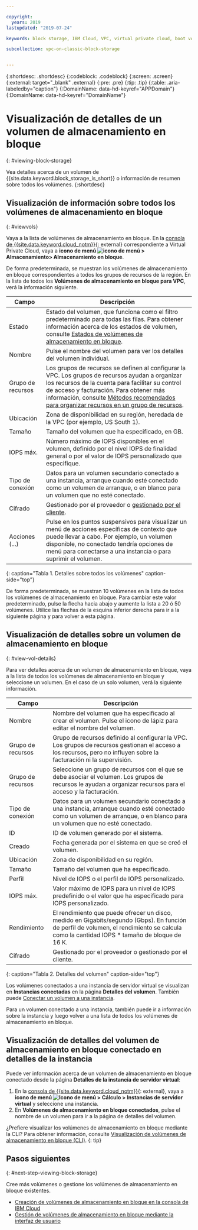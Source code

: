 ```yaml
---

copyright:
  years: 2019
lastupdated: "2019-07-24"

keywords: block storage, IBM Cloud, VPC, virtual private cloud, boot volume, data volume, volume, data storage, virtual server instance, instance

subcollection: vpc-on-classic-block-storage


---
```


{:shortdesc: .shortdesc}
{:codeblock: .codeblock}
{:screen: .screen}
{:external: target="_blank" .external}
{:pre: .pre}
{:tip: .tip}
{:table: .aria-labeledby="caption"}
{:DomainName: data-hd-keyref="APPDomain"}
{:DomainName: data-hd-keyref="DomainName"}

# Visualización de detalles de un volumen de almacenamiento en bloque
{: #viewing-block-storage}

Vea detalles acerca de un volumen de {{site.data.keyword.block_storage_is_short}} o información de resumen sobre todos los volúmenes.
{:shortdesc}

## Visualización de información sobre todos los volúmenes de almacenamiento en bloque
{: #viewvols}

Vaya a la lista de volúmenes de almacenamiento en bloque. En la [consola de {{site.data.keyword.cloud_notm}}](https://{DomainName}/vpc){: external} correspondiente a Virtual Private Cloud, vaya a **icono de menú ![icono de menú](../../icons/icon_hamburger.svg) > Almacenamiento> Almacenamiento en bloque**.

De forma predeterminada, se muestran los volúmenes de almacenamiento en bloque correspondientes a todos los grupos de recursos de la región.  En la lista de todos los **Volúmenes de almacenamiento en bloque para VPC**, verá la información siguiente.

| Campo | Descripción |
|-------|-------------|
| Estado | Estado del volumen, que funciona como el filtro predeterminado para todas las filas. Para obtener información acerca de los estados de volumen, consulte [Estados de volúmenes de almacenamiento en bloque](/docs/vpc-on-classic-block-storage?topic=vpc-on-classic-block-storage-managing-block-storage#status). |
| Nombre | Pulse el nombre del volumen para ver los detalles del volumen individual. |
| Grupo de recursos | Los grupos de recursos se definen al configurar la VPC. Los grupos de recursos ayudan a organizar los recursos de la cuenta para facilitar su control de acceso y facturación. Para obtener más información, consulte [Métodos recomendados para organizar recursos en un grupo de recursos](docs/resources?topic=resources-bp_resourcegroups). |
| Ubicación | Zona de disponibilidad en su región, heredada de la VPC (por ejemplo, US South 1). |
| Tamaño | Tamaño del volumen que ha especificado, en GB. |
| IOPS máx. | Número máximo de IOPS disponibles en el volumen, definido por el nivel IOPS de finalidad general o por el valor de IOPS personalizado que especifique. |
| Tipo de conexión | Datos para un volumen secundario conectado a una instancia, arranque cuando esté conectado como un volumen de arranque, o en blanco para un volumen que no esté conectado. |
| Cifrado | Gestionado por el proveedor o [gestionado por el cliente](/docs/vpc-on-classic-block-storage?topic=vpc-on-classic-block-storage-block-storage-encryption). |
| Acciones (...) | Pulse en los puntos suspensivos para visualizar un menú de acciones específicas de contexto que puede llevar a cabo.  Por ejemplo, un volumen disponible, no conectado tendría opciones de menú para conectarse a una instancia o para suprimir el volumen. |
{: caption="Tabla 1. Detalles sobre todos los volúmenes" caption-side="top"}

De forma predeterminada, se muestran 10 volúmenes en la lista de todos los volúmenes de almacenamiento en bloque. Para cambiar este valor predeterminado, pulse la flecha hacia abajo y aumente la lista a 20 ó 50 volúmenes. Utilice las flechas de la esquina inferior derecha para ir a la siguiente página y para volver a esta página.

## Visualización de detalles sobre un volumen de almacenamiento en bloque
{: #view-vol-details}

Para ver detalles acerca de un volumen de almacenamiento en bloque, vaya a la lista de todos los volúmenes de almacenamiento en bloque y seleccione un volumen.  En el caso de un solo volumen, verá la siguiente información.

| Campo | Descripción |
|-------|-------------|
| Nombre  | Nombre del volumen que ha especificado al crear el volumen. Pulse el icono de lápiz para editar el nombre del volumen. |
| Grupo de recursos | Grupo de recursos definido al configurar la VPC. Los grupos de recursos gestionan el acceso a los recursos, pero no influyen sobre la facturación ni la supervisión. |
| Grupo de recursos | Seleccione un grupo de recursos con el que se debe asociar el volumen.  Los grupos de recursos le ayudan a organizar recursos para el acceso y la facturación. |
| Tipo de conexión | Datos para un volumen secundario conectado a una instancia, arranque cuando esté conectado como un volumen de arranque, o en blanco para un volumen que no esté conectado. |
| ID | ID de volumen generado por el sistema. |
| Creado | Fecha generada por el sistema en que se creó el volumen. |
| Ubicación | Zona de disponibilidad en su región. |
| Tamaño | Tamaño del volumen que ha especificado. |
| Perfil | Nivel de IOPS o el perfil de IOPS personalizado. |
| IOPS máx. | Valor máximo de IOPS para un nivel de IOPS predefinido o el valor que ha especificado para IOPS personalizado. |
| Rendimiento | El rendimiento que puede ofrecer un disco, medido en Gigabits/segundo (Gbps).  En función de perfil de volumen, el rendimiento se calcula como la cantidad IOPS * tamaño de bloque de 16 K. |
| Cifrado | Gestionado por el proveedor o gestionado por el cliente. |
{: caption="Tabla 2. Detalles del volumen" caption-side="top"}

Los volúmenes conectados a una instancia de servidor virtual se visualizan en **Instancias conectadas** en la página **Detalles del volumen**.  También puede [Conectar un volumen a una instancia](/docs/vpc-on-classic-block-storage?topic=vpc-on-classic-block-storage-attaching-block-storage).

Para un volumen conectado a una instancia, también puede ir a información sobre la instancia y luego volver a una lista de todos los volúmenes de almacenamiento en bloque.

## Visualización de detalles del volumen de almacenamiento en bloque conectado en detalles de la instancia

Puede ver información acerca de un volumen de almacenamiento en bloque conectado desde la página **Detalles de la instancia de servidor virtual**:

1. En la [consola de {{site.data.keyword.cloud_notm}}](https://{DomainName}/vpc){: external}, vaya a **icono de menú ![Icono de menú](../../icons/icon_hamburger.svg) > Cálculo > Instancias de servidor virtual** y seleccione una instancia.
1. En **Volúmenes de almacenamiento en bloque conectados**, pulse el nombre de un volumen para ir a la página de detalles del volumen.

¿Prefiere visualizar los volúmenes de almacenamiento en bloque mediante la CLI? Para obtener información, consulte [Visualización de volúmenes de almacenamiento en bloque (CLI)](/docs/vpc-on-classic-block-storage?topic=vpc-on-classic-block-storage-viewing-block-storage-cli).
{: tip}

## Pasos siguientes
{: #next-step-viewing-block-storage}

Cree más volúmenes o gestione los volúmenes de almacenamiento en bloque existentes.

* [Creación de volúmenes de almacenamiento en bloque en la consola de IBM Cloud](/docs/vpc-on-classic-block-storage?topic=vpc-on-classic-block-storage-creating-block-storage)
* [Gestión de volúmenes de almacenamiento en bloque mediante la interfaz de usuario](/docs/vpc-on-classic-block-storage?topic=vpc-on-classic-block-storage-managing-block-storage)
